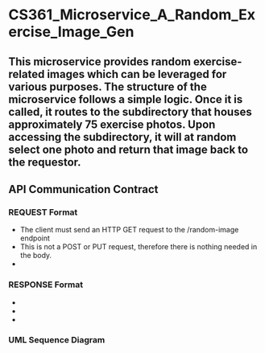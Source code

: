 <h1>CS361_Microservice_A_Random_Exercise_Image_Gen<h2>
<p>This microservice provides random exercise-related images which can be leveraged for various purposes. The structure of the microservice follows a simple logic. Once it is called, it routes to the subdirectory that houses approximately 75 exercise photos. Upon accessing the subdirectory, it will at random select one photo and return that image back to the requestor.</p>

<h2>API Communication Contract</h2>
<h3>REQUEST Format</h3>
<ul>
  <li>The client must send an HTTP GET request to the /random-image endpoint</li>
  <li>This is not a POST or PUT request, therefore there is nothing needed in the body.</li> 
  <li></li> 
</ul>

<h3>RESPONSE Format</h3>
<ul>
  <li></li> 
  <li></li>  
  <li></li> 
</ul>

<h3>UML Sequence Diagram</h3>
